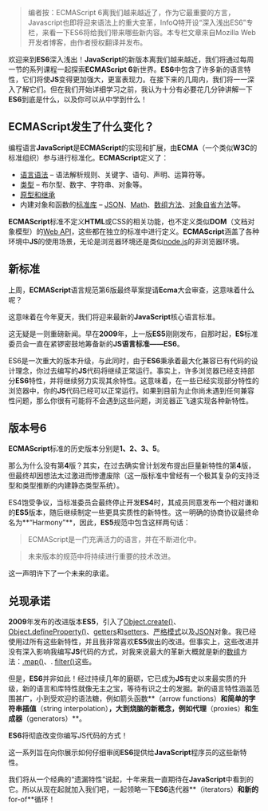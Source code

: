 
> 编者按：ECMAScript 6离我们越来越近了，作为它最重要的方言，Javascript也即将迎来语法上的重大变革，InfoQ特开设“深入浅出ES6”专栏，来看一下ES6将给我们带来哪些新内容。本专栏文章来自Mozilla Web开发者博客，由作者授权翻译并发布。

欢迎来到**ES6**深入浅出！**JavaScript**的新版本离我们越来越近，我们将通过每周一节的系列课程一起探索**ECMAScript 6**新世界。**ES6**中包含了许多新的语言特性，它们将使**JS**变得更加强大，更富表现力。在接下来的几周内，我们将一一深入了解它们。但在我们开始详细学习之前，我认为十分有必要花几分钟讲解一下**ES6**到底是什么，以及你可以从中学到什么！

## ECMAScript发生了什么变化？
编程语言**JavaScript**是**ECMAScript**的实现和扩展，由**ECMA**（一个类似**W3C**的标准组织）参与进行标准化。**ECMAScript**定义了：

* [语言语法](https://developer.mozilla.org/zh-CN/docs/Web/JavaScript/Reference/Lexical_grammar) – 语法解析规则、关键字、语句、声明、运算符等。
* [类型](https://developer.mozilla.org/zh-CN/docs/Web/JavaScript/Data_structures) – 布尔型、数字、字符串、对象等。
* [原型和继承](https://developer.mozilla.org/zh-CN/docs/Web/JavaScript/Inheritance_and_the_prototype_chain)
* 内建对象和函数的[标准库](https://developer.mozilla.org/zh-CN/docs/Web/JavaScript/Reference/Global_Objects) – [JSON](https://developer.mozilla.org/zh-CN/docs/Web/JavaScript/Reference/Global_Objects/JSON)、[Math](https://developer.mozilla.org/zh-CN/docs/Web/JavaScript/Reference/Global_Objects/Math)、[数组方法](https://developer.mozilla.org/zh-CN/docs/Web/JavaScript/Reference/Global_Objects/Array)、[对象自省方法](https://developer.mozilla.org/zh-CN/docs/Web/JavaScript/Reference/Global_Objects/Object)等。

**ECMAScript**标准不定义**HTML**或CSS的相关功能，也不定义类似**DOM**（文档对象模型）的[Web API](https://developer.mozilla.org/zh-CN/docs/Web/API)，这些都在独立的标准中进行定义。**ECMAScript**涵盖了各种环境中**JS**的使用场景，无论是浏览器环境还是类似[node.js](https://nodejs.org/en/)的非浏览器环境。

## 新标准
上周，**ECMAScript**语言规范第6版最终草案提请**Ecma**大会审查，这意味着什么呢？

这意味着在今年夏天，我们将迎来最新的**JavaScript**核心语言标准。

这无疑是一则重磅新闻。早在**2009**年，上一版**ES5**刚刚发布，自那时起，**ES**标准委员会一直在紧锣密鼓地筹备新的**JS语言标准——ES6**。

ES6是一次重大的版本升级，与此同时，由于**ES6**秉承着最大化兼容已有代码的设计理念，你过去编写的**JS**代码将继续正常运行。事实上，许多浏览器已经支持部分**ES6**特性，并将继续努力实现其余特性。这意味着，在一些已经实现部分特性的浏览器中，你的**JS**代码已经可以正常运行。如果到目前为止你尚未遇到任何兼容性问题，那么你很有可能将不会遇到这些问题，浏览器正飞速实现各种新特性。

## 版本号6
**ECMAScript**标准的历史版本分别是**1、2、3、5**。

那么为什么没有第**4**版？其实，在过去确实曾计划发布提出巨量新特性的第**4**版，但最终却因想法太过激进而惨遭废除（这一版标准中曾经有一个极其复杂的支持泛型和类型推断的内建静态类型系统）。

ES4饱受争议，当标准委员会最终停止开发**ES4**时，其成员同意发布一个相对谦和的**ES5**版本，随后继续制定一些更具实质性的新特性。这一明确的协商协议最终命名为**“Harmony”**，因此，**ES5**规范中包含这样两句话：

>ECMAScript是一门充满活力的语言，并在不断进化中。

>未来版本的规范中将持续进行重要的技术改进。

这一声明许下了一个未来的承诺。

## 兑现承诺
**2009**年发布的改进版本**ES5**，引入了[Object.create()](https://developer.mozilla.org/zh-CN/docs/Web/JavaScript/Reference/Global_Objects/Object/create)、[Object.defineProperty()](https://developer.mozilla.org/zh-CN/docs/Web/JavaScript/Reference/Global_Objects/Object/defineProperty)、[getters](https://developer.mozilla.org/zh-CN/docs/Web/JavaScript/Reference/Functions/set)和[setters](https://developer.mozilla.org/zh-CN/docs/Web/JavaScript/Reference/Functions/set)、[严格模式](https://developer.mozilla.org/zh-CN/docs/Web/JavaScript/Reference/Strict_mode)以及[JSON](https://developer.mozilla.org/zh-CN/docs/Web/JavaScript/Reference/Global_Objects/JSON)对象。我已经使用过所有这些新特性，并且我非常喜欢**ES5**做出的改进。但事实上，这些改进并没有深入影响我编写**JS**代码的方式，对我来说最大的革新大概就是新的[数组](https://developer.mozilla.org/zh-CN/docs/Web/JavaScript/Reference/Global_Objects/Array)方法：[.map()](https://developer.mozilla.org/zh-CN/docs/Web/JavaScript/Reference/Global_Objects/Array/map)、. [filter()](https://developer.mozilla.org/zh-CN/docs/Web/JavaScript/Reference/Global_Objects/Array/filter)这些。

但是，**ES6**并非如此！经过持续几年的磨砺，它已成为**JS**有史以来最实质的升级，新的语言和库特性就像无主之宝，等待有识之士的发掘。新的语言特性涵盖范围甚广，小到受欢迎的语法糖，例如箭头函数**（arrow functions）**和简单的字符串插值**（string interpolation）**，大到烧脑的新概念，例如代理**（proxies）**和生成器**（generators）**。

**ES6**将彻底改变你编写JS代码的方式！

这一系列旨在向你展示如何仔细审阅**ES6**提供给**JavaScript**程序员的这些新特性。

我们将从一个经典的“遗漏特性”说起，十年来我一直期待在**JavaScript**中看到的它。所以从现在起就加入我们吧，一起领略一下**ES6**迭代器**（iterators）**和新的**for-of**循环！

